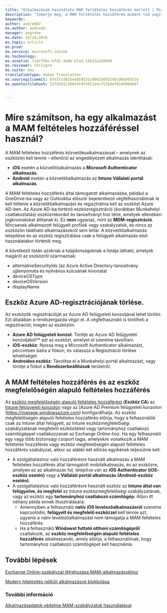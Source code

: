 ```yaml
---
title: "Alkalmazások használata MAM feltételes hozzáférés mellett | Microsoft Intune"
description: "Ismerje meg, a MAM feltételes hozzáférés miként tud segíteni abban, hogy mely alkalmazások férhessenek hozzá az O365 szolgátasaihoz."
keywords: 
author: andredm7
ms.author: andredm
manager: angrobe
ms.date: 10/24/2016
ms.topic: article
ms.prod: 
ms.service: microsoft-intune
ms.technology: 
ms.assetid: 71dcf9bc-bfd1-4e06-b7ad-14b33a2288d0
ms.reviewer: chrisgre
ms.suite: ems
translationtype: Human Translation
ms.sourcegitcommit: 87e37cd8334ddb9331c0662b691545cd0ab0553a
ms.openlocfilehash: 317d101c34854fdf4913adcf53bdef614599deb7


---
```

# <a name="what-to-expect-when-using-an-app-with-mam-ca"></a>Mire számítson, ha egy alkalmazást a MAM feltételes hozzáféréssel használ?
A MAM feltételes hozzáférés közvetítésalkalmazással – amelynek az eszközön kell lennie – ellenőrzi az engedélyezett alkalmazás identitását:
*  **iOS** esetén a közvetítőalkalmazás a **Microsoft Authenticator alkalmazás**.
* **Android** esetén a közvetítőalkalmazás az **Intune Vállalati portál alkalmazás**. 

A MAM feltételes hozzáférés által támogatott alkalmazásba, például a OneDrive-ba vagy az Outlookba először bejelentkező végfelhasználónak le kell töltenie a közvetítőalkalmazást és regisztrálnia kell az eszközt Azure AD-ben. Az Azure AD-ba történő eszközregisztráció (korábban Munkahelyi csatlakoztatás) eszközrekordot és tanúsítványt hoz létre, amelyek ellenében jogkivonatokat állítanak ki.  Ez **nem** ugyanaz, mint az **MDM-regisztráció**. Nincsenek alkalmazott felügyelt profilok vagy szabályzatok, és nincs az eszközön található alkalmazásokról sem leltár.  A közvetítőalkalmazás telepítése és az eszköz regisztrálása csak a felügyelt alkalmazás első használatakor történik meg.

A következő listán azoknak a tulajdonságoknak a listája látható, amelyek magáról az eszközről származnak:

* alternativeSecurityIds (az Azure Active Directory-tanúsítvány ujjlenyomata és nyilvános kulcsának kivonata)
* deviceOSType
* deviceOSVersion
* displayName

## <a name="to-remove-a-device-from-azure-ad-registration"></a>Eszköz Azure AD-regisztrációjának törlése.
Az eszközök regisztrációját az Azure AD felügyeleti konzoljával lehet törölni. Ezt általában a rendszergazda végzi el.  A végfelhasználó is törölheti a regisztrációt, magán az eszközön.

* **Azure AD felügyeleti konzol**: Törölje az Azure AD felügyeleti konzoljából** azt az eszközt, amelyet el szeretne távolítani.
* **iOS-eszköz**: Nyissa meg a Microsoft Authenticator alkalmazást, pöccintsen balra a fiókon, és válassza a Regisztráció törlése lehetőséget.  
* **Androidos eszköz**: Távolítsa el a Munkahelyi portál alkalmazást, vagy törölje a fiókot a **Rendszerbeállítások** területről.



## <a name="mam-ca-with-conditional-access-based-on-device-compliance"></a>A MAM feltételes hozzáférés és az eszköz megfelelőségén alapuló feltételes hozzáférés  

Az [eszköz megfelelőségén alapuló feltételes hozzáférést](restrict-access-to-email-and-o365-services-with-microsoft-intune.md) (**Eszköz CA**) az [Intune felügyeleti konzolon](https://manage.microsoft.com) vagy az [Azure AD Premium felügyeleti konzolon (https://manage.windowsazure.com) konfigurálhatja. Az eszköz megfelelőségén alapuló feltételes hozzáférés előírja, hogy a felhasználók csak az Intune által felügyelt, az Intune eszközmegfelelőségi szabályzatának megfelelő eszközökkel vagy tartományhoz csatlakozó számítógéppel csatlakozzanak az Exchange Online-hoz.  Ha egy felhasználó egy vagy több biztonsági csoport tagja, amelyekre vonatkozik a MAM feltételes hozzáférés vagy eszköz megfelelőségén alapuló feltételes hozzáférés szabályzat, akkor az alábbi két előírás egyikének teljesülnie kell:
* A szolgáltatáshoz való hozzáférésre használt alkalmazás a MAM feltételes hozzáférés által támogatott mobilalkalmazás, és az eszközre, amelyen ez az alkalmazás fut, telepítve van az **iOS Authenticator (iOS-eszköz esetén)** vagy a **Vállalati portál alkalmazás (Android-eszköz esetén)**.
* A szolgáltatáshoz való hozzáférésre használt eszköz az **Intune által van felügyelve, és megfelel** az Intune eszközmegfelelőségi szabályzatának, vagy az eszköz egy **tartományhoz csatlakozó számítógép**.  Álljon itt néhány példa ennek illusztrálására:
  * Amennyiben a felhasználó **natív iOS levelezőalkalmazásról** szeretne kapcsolódni, **felügyelt és megfelelő eszközzel** kell tennie azt, ugyanis a natív levelezőalkalmazást nem támogatja a MAM feltételes hozzáférés.
  * Ha a felhasználó **Windowst futtató otthoni számítógépről** csatlakozik, az **eszköz megfelelőségén alapuló feltételes hozzáférés** alkalmazandó, amely előírja, a felhasználónak, hogy tartományhoz csatlakozó számítógépet kell használnia.




## <a name="next-steps"></a>További lépések
[Exchange Online-szabályzat létrehozása MAM-alkalmazásokhoz](mam-ca-for-exchange-online.md)

[Modern hitelesítés nélküli alkalmazások blokkolása](block-apps-with-no-modern-authentication.md)

### <a name="see-also"></a>További információ

[Alkalmazásadatok védelme MAM-szabályzatok használatával](protect-app-data-using-mobile-app-management-policies-with-microsoft-intune.md)



<!--HONumber=Dec16_HO2-->


